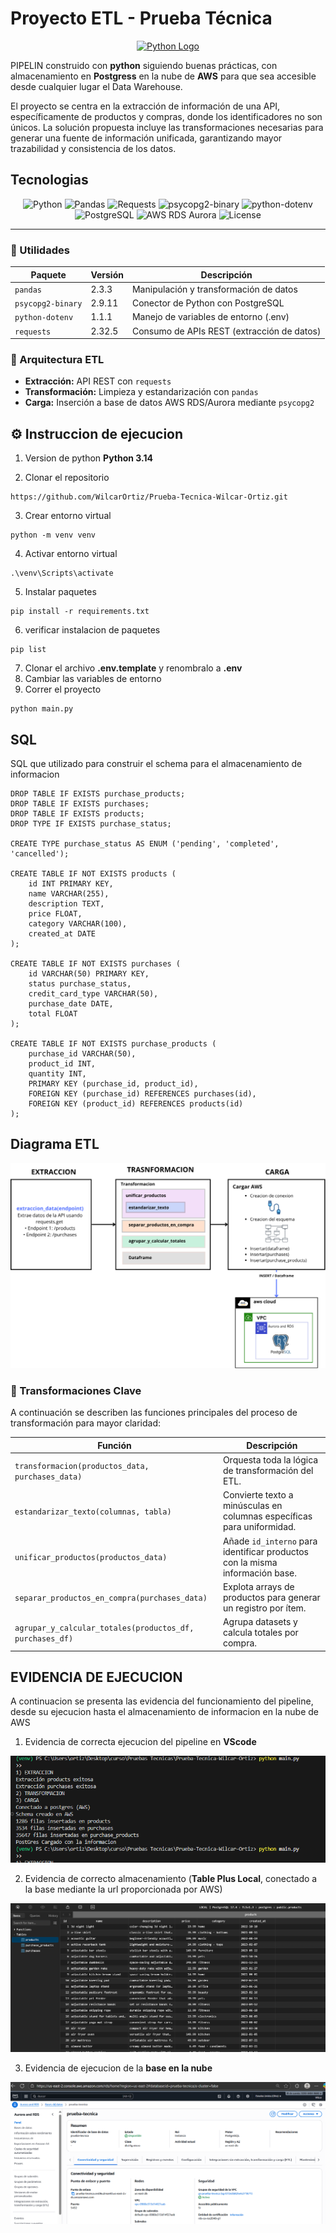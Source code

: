 # Proyecto ETL - Prueba Técnica

<p align="center">
  <a href="https://www.python.org/" target="_blank">
    <img src="https://www.python.org/static/img/python-logo.png" width="140" alt="Python Logo" />
  </a>
</p>


PIPELIN construido con **python** siguiendo buenas prácticas, con almacenamiento en **Postgress** en la nube de **AWS** para que sea accesible desde cualquier lugar el Data Warehouse.

El proyecto se centra en la extracción de información de una API, específicamente de productos y compras, donde los identificadores no son únicos. La solución propuesta incluye las transformaciones necesarias para generar una fuente de información unificada, garantizando mayor trazabilidad y consistencia de los datos.

##  Tecnologias

<p align="center">
  <img src="https://img.shields.io/badge/python-%3E=3.11-blue?logo=python" alt="Python" />
  <img src="https://img.shields.io/badge/pandas-2.3.3-orange?logo=pandas" alt="Pandas" />
  <img src="https://img.shields.io/badge/requests-2.32.5-yellow?logo=requests" alt="Requests" />
  <img src="https://img.shields.io/badge/psycopg2--binary-2.9.11-lightblue?logo=postgresql" alt="psycopg2-binary" />
  <img src="https://img.shields.io/badge/python--dotenv-1.1.1-green?logo=dotenv" alt="python-dotenv" />
  <img src="https://img.shields.io/badge/postgresql-15.6-blue?logo=postgresql" alt="PostgreSQL" />
  <img src="https://img.shields.io/badge/aws%20rds-aurora-orange?logo=amazonaws" alt="AWS RDS Aurora" />
  <img src="https://img.shields.io/badge/license-MIT-lightgrey" alt="License" />
</p>

---


### 🐍 Utilidades
| Paquete | Versión | Descripción |
|----------|----------|-------------|
| `pandas` | 2.3.3 | Manipulación y transformación de datos |
| `psycopg2-binary` | 2.9.11 | Conector de Python con PostgreSQL |
| `python-dotenv` | 1.1.1 | Manejo de variables de entorno (.env) |
| `requests` | 2.32.5 | Consumo de APIs REST (extracción de datos) |

### 🧩 Arquitectura ETL
- **Extracción:** API REST con `requests`
- **Transformación:** Limpieza y estandarización con `pandas`
- **Carga:** Inserción a base de datos AWS RDS/Aurora mediante `psycopg2`


## ⚙️ Instruccion de ejecucion

1. Version de python **Python 3.14**

2. Clonar el repositorio
```
https://github.com/WilcarOrtiz/Prueba-Tecnica-Wilcar-Ortiz.git
```
3. Crear entorno virtual
```
python -m venv venv
```
4. Activar entorno virtual 
```
.\venv\Scripts\activate
```
5. Instalar paquetes
```
pip install -r requirements.txt
```
6. verificar instalacion de paquetes
```
pip list
```
7. Clonar el archivo **.env.template** y renombralo a **.env**
8. Cambiar las variables de entorno 
9. Correr el proyecto  
```
python main.py
```
## SQL
SQL que utilizado para construir el schema para el almacenamiento de informacion
```
DROP TABLE IF EXISTS purchase_products;
DROP TABLE IF EXISTS purchases;
DROP TABLE IF EXISTS products;
DROP TYPE IF EXISTS purchase_status;

CREATE TYPE purchase_status AS ENUM ('pending', 'completed', 'cancelled');

CREATE TABLE IF NOT EXISTS products (
    id INT PRIMARY KEY,
    name VARCHAR(255),
    description TEXT,
    price FLOAT,
    category VARCHAR(100),
    created_at DATE
);

CREATE TABLE IF NOT EXISTS purchases (
    id VARCHAR(50) PRIMARY KEY,
    status purchase_status,
    credit_card_type VARCHAR(50),
    purchase_date DATE,
    total FLOAT
);

CREATE TABLE IF NOT EXISTS purchase_products (
    purchase_id VARCHAR(50),
    product_id INT,
    quantity INT,
    PRIMARY KEY (purchase_id, product_id),
    FOREIGN KEY (purchase_id) REFERENCES purchases(id),
    FOREIGN KEY (product_id) REFERENCES products(id)
);
```


##  Diagrama ETL

![Diagrama ETL](assets/ETL.png)

### 🔹 Transformaciones Clave

A continuación se describen las funciones principales del proceso de transformación para mayor claridad:

| Función                                                  | Descripción                                                                  |
| -------------------------------------------------------- | ---------------------------------------------------------------------------- |
| `transformacion(productos_data, purchases_data)`         | Orquesta toda la lógica de transformación del ETL.                           |
| `estandarizar_texto(columnas, tabla)`                    | Convierte texto a minúsculas en columnas específicas para uniformidad.       |
| `unificar_productos(productos_data)`                     | Añade `id_interno` para identificar productos con la misma información base. |
| `separar_productos_en_compra(purchases_data)`            | Explota arrays de productos para generar un registro por ítem.               |
| `agrupar_y_calcular_totales(productos_df, purchases_df)` | Agrupa datasets y calcula totales por compra.                                |



## EVIDENCIA DE EJECUCION
A continuacion se presenta las evidencia del funcionamiento del pipeline, desde su ejecucion hasta el almacenamiento de informacion en la nube de AWS

1. Evidencia de correcta ejecucion del  pipeline en **VScode**

![Diagrama ETL](assets/evidencia1.png)

2. Evidencia de correcto almacenamiento (**Table Plus Local**, conectado a la base mediante la url proporcionada por AWS)

![Diagrama ETL](assets/evidencia2.png)

3. Evidencia de ejecucion de la **base en la nube**

![Diagrama ETL](assets/evidencia3.png)

